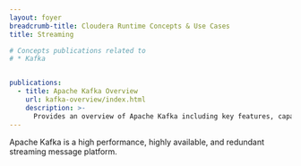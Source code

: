 ```yaml
---
layout: foyer
breadcrumb-title: Cloudera Runtime Concepts & Use Cases
title: Streaming

# Concepts publications related to
# * Kafka


publications:
  - title: Apache Kafka Overview
    url: kafka-overview/index.html
    description: >-
      Provides an overview of Apache Kafka including key features, capabilities, and architecture.
---
```

Apache Kafka is a high performance, highly available, and redundant streaming message platform.
